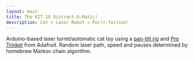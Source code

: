 ```yaml
---
layout: main
title: The KIT-10 Distract-O-Matic!
description: Cat + Laser Robot = Purrr-fection!
---
```

Arduino-based laser turret/automatic cat toy using a [pan-tilt rig](http://www.ebay.com/itm/181495227675) and [Pro Trinket](https://www.adafruit.com/product/2000) from Adafruit. Random laser path, speed and pauses determined by homebrew Markov chain algorithm.
